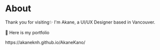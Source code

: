 # About
Thank you for visiting✨ I'm Akane, a UI/UX Designer based in Vancouver. 


<p>🔽 Here is my portfolio　</p>
https://akaneknh.github.io/AkaneKano/
